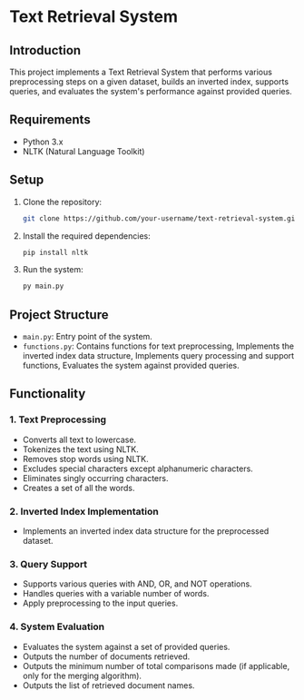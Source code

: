 # Text Retrieval System

## Introduction

This project implements a Text Retrieval System that performs various preprocessing steps on a given dataset, builds an inverted index, supports queries, and evaluates the system's performance against provided queries.

## Requirements

- Python 3.x
- NLTK (Natural Language Toolkit)

## Setup

1. Clone the repository:

    ```bash
    git clone https://github.com/your-username/text-retrieval-system.git
    ```

2. Install the required dependencies:

    ```bash
    pip install nltk
    ```

3. Run the system:

    ```bash
    py main.py
    ```

## Project Structure

- `main.py`: Entry point of the system.
- `functions.py`: Contains functions for text preprocessing, Implements the inverted index data structure, Implements query processing and support functions, Evaluates the system against provided queries.

## Functionality

### 1. Text Preprocessing

- Converts all text to lowercase.
- Tokenizes the text using NLTK.
- Removes stop words using NLTK.
- Excludes special characters except alphanumeric characters.
- Eliminates singly occurring characters.
- Creates a set of all the words.

### 2. Inverted Index Implementation

- Implements an inverted index data structure for the preprocessed dataset.

### 3. Query Support

- Supports various queries with AND, OR, and NOT operations.
- Handles queries with a variable number of words.
- Apply preprocessing to the input queries.

### 4. System Evaluation

- Evaluates the system against a set of provided queries.
- Outputs the number of documents retrieved.
- Outputs the minimum number of total comparisons made (if applicable, only for the merging algorithm).
- Outputs the list of retrieved document names.



